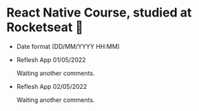 # React Native Course, studied at Rocketseat 🚀

- Date format (DD/MM/YYYY HH:MM)

- Reflesh App 01/05/2022

  Waiting another comments.

- Reflesh App 02/05/2022

  Waiting another comments.
